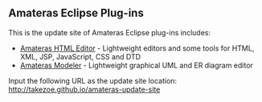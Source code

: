 ## Amateras Eclipse Plug-ins

This is the update site of Amateras Eclipse plug-ins includes:

- [Amateras HTML Editor](https://github.com/takezoe/amateras-html-editor) - Lightweight editors and some tools for HTML, XML, JSP, JavaScript, CSS and DTD
- [Amateras Modeler](https://github.com/takezoe/amateras-modeler) - Lightweight graphical UML and ER diagram editor

Input the following URL as the update site location: http://takezoe.github.io/amateras-update-site
